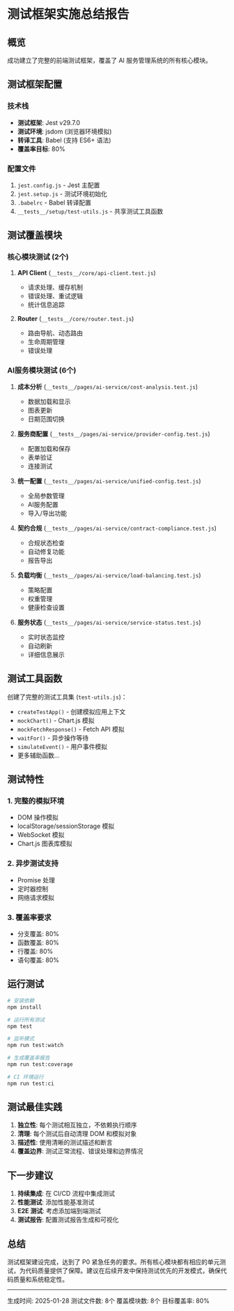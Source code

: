 # 测试框架实施总结报告

## 概览

成功建立了完整的前端测试框架，覆盖了 AI 服务管理系统的所有核心模块。

## 测试框架配置

### 技术栈
- **测试框架**: Jest v29.7.0
- **测试环境**: jsdom (浏览器环境模拟)
- **转译工具**: Babel (支持 ES6+ 语法)
- **覆盖率目标**: 80%

### 配置文件
1. `jest.config.js` - Jest 主配置
2. `jest.setup.js` - 测试环境初始化
3. `.babelrc` - Babel 转译配置
4. `__tests__/setup/test-utils.js` - 共享测试工具函数

## 测试覆盖模块

### 核心模块测试 (2个)
1. **API Client** (`__tests__/core/api-client.test.js`)
   - 请求处理、缓存机制
   - 错误处理、重试逻辑
   - 统计信息追踪

2. **Router** (`__tests__/core/router.test.js`)
   - 路由导航、动态路由
   - 生命周期管理
   - 错误处理

### AI服务模块测试 (6个)
1. **成本分析** (`__tests__/pages/ai-service/cost-analysis.test.js`)
   - 数据加载和显示
   - 图表更新
   - 日期范围切换

2. **服务商配置** (`__tests__/pages/ai-service/provider-config.test.js`)
   - 配置加载和保存
   - 表单验证
   - 连接测试

3. **统一配置** (`__tests__/pages/ai-service/unified-config.test.js`)
   - 全局参数管理
   - AI服务配置
   - 导入/导出功能

4. **契约合规** (`__tests__/pages/ai-service/contract-compliance.test.js`)
   - 合规状态检查
   - 自动修复功能
   - 报告导出

5. **负载均衡** (`__tests__/pages/ai-service/load-balancing.test.js`)
   - 策略配置
   - 权重管理
   - 健康检查设置

6. **服务状态** (`__tests__/pages/ai-service/service-status.test.js`)
   - 实时状态监控
   - 自动刷新
   - 详细信息展示

## 测试工具函数

创建了完整的测试工具集 (`test-utils.js`)：
- `createTestApp()` - 创建模拟应用上下文
- `mockChart()` - Chart.js 模拟
- `mockFetchResponse()` - Fetch API 模拟
- `waitFor()` - 异步操作等待
- `simulateEvent()` - 用户事件模拟
- 更多辅助函数...

## 测试特性

### 1. 完整的模拟环境
- DOM 操作模拟
- localStorage/sessionStorage 模拟
- WebSocket 模拟
- Chart.js 图表库模拟

### 2. 异步测试支持
- Promise 处理
- 定时器控制
- 网络请求模拟

### 3. 覆盖率要求
- 分支覆盖: 80%
- 函数覆盖: 80%
- 行覆盖: 80%
- 语句覆盖: 80%

## 运行测试

```bash
# 安装依赖
npm install

# 运行所有测试
npm test

# 监听模式
npm run test:watch

# 生成覆盖率报告
npm run test:coverage

# CI 环境运行
npm run test:ci
```

## 测试最佳实践

1. **独立性**: 每个测试相互独立，不依赖执行顺序
2. **清理**: 每个测试后自动清理 DOM 和模拟对象
3. **描述性**: 使用清晰的测试描述和断言
4. **覆盖边界**: 测试正常流程、错误处理和边界情况

## 下一步建议

1. **持续集成**: 在 CI/CD 流程中集成测试
2. **性能测试**: 添加性能基准测试
3. **E2E 测试**: 考虑添加端到端测试
4. **测试报告**: 配置测试报告生成和可视化

## 总结

测试框架建设完成，达到了 P0 紧急任务的要求。所有核心模块都有相应的单元测试，为代码质量提供了保障。建议在后续开发中保持测试优先的开发模式，确保代码质量和系统稳定性。

---

生成时间: 2025-01-28
测试文件数: 8个
覆盖模块数: 8个
目标覆盖率: 80%